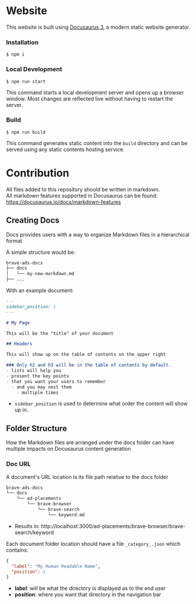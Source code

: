 # Website

This website is built using [Docusaurus 3](https://docusaurus.io/), a modern static website generator.

### Installation

```
$ npm i
```

### Local Development

```
$ npm run start
```

This command starts a local development server and opens up a browser window. Most changes are reflected live without having to restart the server.

### Build

```
$ npm run build
```

This command generates static content into the `build` directory and can be served using any static contents hosting service.

# Contribution
All files added to this repository should be written in markdown. <br />
All markdown features supported in Docusaurus can be found: https://docusaurus.io/docs/markdown-features

## Creating Docs
Docs provides users with a way to organize Markdown files in a hierarchical format

A simple structure would be:
```markdown
brave-ads-docs
├── docs
│   └── my-new-markdown.md
├── ...
```

With an example document:
```markdown
---
sidebar_position: 1
---

# My Page

This will be the "title" of your document

## Headers

This will show up on the table of contents on the upper right

### Only h2 and h3 will be in the table of contents by default.
- lists will help you
- present the key points
- that you want your users to remember
  - and you may nest them
    - multiple times
```

- `sidebar_position` is used to determine what order the content will show up in.

## Folder Structure

How the Markdown files are arranged under the docs folder can have multiple impacts on Docusaurus content generation

### Doc URL
A document's URL location is its file path relative to the docs folder

```markdown
brave-ads-docs
└── docs
    └── ad-placements
        └── brave-browser
            └── brave-search
                └── keyword.md
```

- Results in: http://localhost:3000/ad-placements/brave-browser/brave-search/keyword

Each document folder location should have a file `_category_.json` which contains:
```json
{
  "label": "My Human Readable Name",
  "position": 1
}
```
- **label**: will be what the directory is displayed as to the end user
- **position**: where you want that directory in the navigation bar



